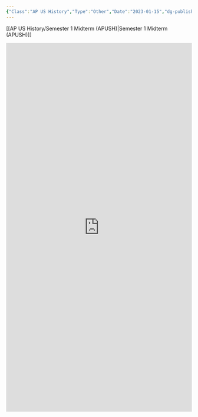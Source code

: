 ```yaml
---
{"Class":"AP US History","Type":"Other","Date":"2023-01-15","dg-publish":true,"permalink":"/other/semester-1-midterm-graph-view/","dgPassFrontmatter":true}
---
```



[[AP US History/Semester 1 Midterm (APUSH)\|Semester 1 Midterm (APUSH)]]

<iframe width='100%' height='1000' style='height: 1000px' src='https://infranodus.com/illescooper/new?background=default&most_influential=bc2&maxnodes=150&labelsize=proportional&edgestype=line&drawedges=true&drawnodes=true&labelsizeratio=2&dynamic=accumulate&cutgraph=1&selected=highlighthide_always=1&link_hashtags=1' frameborder='0' allowfullscreen></iframe>





